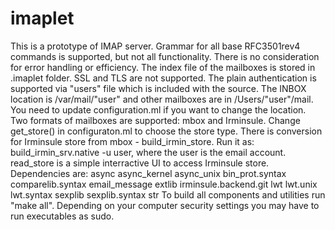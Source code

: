 imaplet
=======
This is a prototype of IMAP server.
Grammar for all base RFC3501rev4 commands is supported, but not all functionality. There is no consideration
for error handling or efficiency. The index file of the mailboxes is stored in .imaplet folder. 
SSL and TLS are not supported. The plain authentication is supported via "users" file which is included with the source. 
The INBOX location is /var/mail/"user" and other mailboxes are in /Users/"user"/mail. You need to update configuration.ml 
if you want to change the location. Two formats of mailboxes are supported: mbox and Irminsule. Change get_store() in configuraton.ml to choose the store type. There is conversion for Irminsule store from mbox - build_irmin_store. Run it as:
build_irmin_srv.native -u user, where the user is the email account. read_store is a simple interractive UI to access 
Irminsule store. 
Dependencies are:
async
async_kernel
async_unix
bin_prot.syntax
comparelib.syntax
email_message
extlib
irminsule.backend.git
lwt
lwt.unix
lwt.syntax
sexplib
sexplib.syntax
str
To build all components and utilities run "make all". Depending on your computer security settings you may have to run 
executables as sudo.
